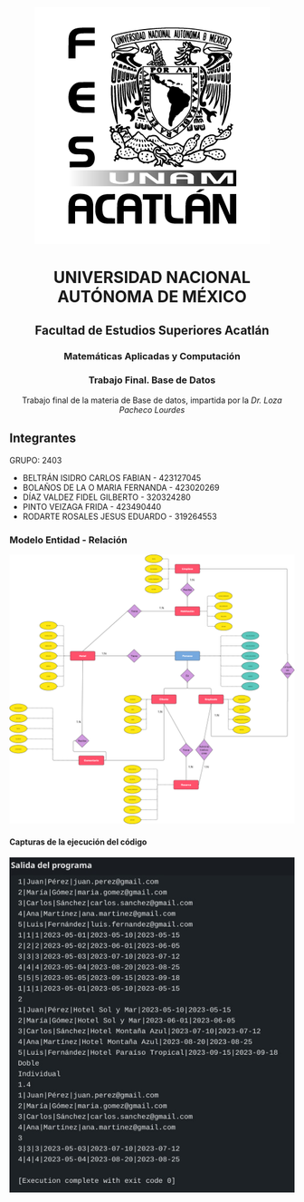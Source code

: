<!-- 
![logo](Referencias-Anexos/README-20240519233608099.webp)

# Trabajo Final. Base de Datos
Trabajo final de la materia de Base de datos, impartida por la *Dr. Loza Pacheco Lourdes*
## Integrantes
GRUPO: 2403 -->

<div align="center">
    <img src="Referencias-Anexos/logo.png" alt="logo" />
</div>

<h1 align="center">UNIVERSIDAD NACIONAL AUTÓNOMA DE MÉXICO</h1>
<h2 align="center">Facultad de Estudios Superiores Acatlán</h2>
<h3 align="center">Matemáticas Aplicadas y Computación</h3>





<h3 align="center">Trabajo Final. Base de Datos</h3>
<p align="center">Trabajo final de la materia de Base de datos, impartida por la <em>Dr. Loza Pacheco Lourdes</em></p>

## Integrantes
GRUPO: 2403

- BELTRÁN ISIDRO CARLOS FABIAN - 423127045
- BOLAÑOS DE LA O MARIA FERNANDA - 423020269
- DÍAZ VALDEZ FIDEL GILBERTO - 320324280
- PINTO VEIZAGA FRIDA - 423490440
- RODARTE ROSALES JESUS EDUARDO - 319264553


### Modelo Entidad - Relación

<div align="center">
    <img src="Referencias-Anexos/BD-Proyectofinal.png" alt="imgs" />
</div>

#### Capturas de la ejecución del código

<div align="center">
    <img src="Referencias-Anexos/execute.jpg" alt="ejecucion" />
</div>